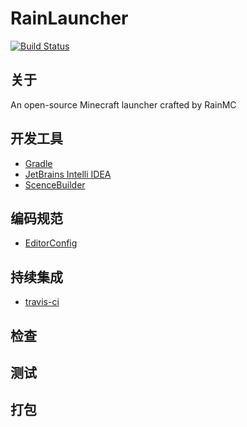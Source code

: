 # RainLauncher
[![Build Status](https://travis-ci.org/RainMC/RainLauncher.svg?branch=master)](https://travis-ci.org/RainMC/RainLauncher)

## 关于
An open-source Minecraft launcher crafted by RainMC


## 开发工具

- [Gradle](http://gradle.org/)
- [JetBrains Intelli IDEA](https://www.jetbrains.com/idea/)
- [ScenceBuilder](http://gluonhq.com/labs/scene-builder/)


## 编码规范

- [EditorConfig](http://editorconfig.org/)

## 持续集成
- [travis-ci](https://travis-ci.org/RainMC/RainLauncher)

## 检查

## 测试

## 打包


